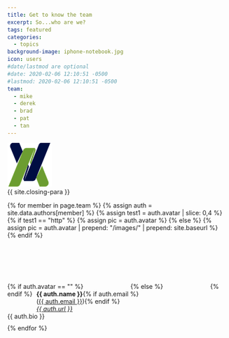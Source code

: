 ```yaml
---
title: Get to know the team
excerpt: So...who are we?
tags: featured
categories:
  - topics
background-image: iphone-notebook.jpg
icon: users
#date/lastmod are optional
#date: 2020-02-06 12:10:51 -0500
#lastmod: 2020-02-06 12:10:51 -0500
team:
  - mike
  - derek
  - brad
  - pat
  - tan
---
```


<div class="row">
  <div class="col-md-4" markdown="1">
  <img height="100px" class="center-block" src="../images/logo.png">
  </div>
  <div class="col-md-8" markdown="1">
  {{ site.closing-para }}
  </div>
</div>

{% for member in page.team %}
{% assign auth = site.data.authors[member] %}
{% assign test1 = auth.avatar | slice: 0,4 %}
{% if test1 == "http" %}
{%   assign pic = auth.avatar %}
{% else %}
{%   assign pic = auth.avatar | prepend: "/images/" | prepend: site.baseurl %}
{% endif %}
<div class="author" style="margin-bottom:10px">
  {% if auth.avatar == "" %}
  <div style="display:inline-block;border-radius:7px;overflow:hidden;height:100px;width:100px;background-size:100px;"><span class="icon fa-user styleN"></span></div>
  {% else %}
  <div style="display:inline-block;border-radius:7px;overflow:hidden;height:100px;width:100px;background:url({{ pic }});background-size:100px;"></div>
  {% endif %}
  <div style="display:inline-block;padding-left:5px;vertical-align:top;"><b>{{
    auth.name }}</b>{% if auth.email %}<br />(<a href="mailto:{{ auth.email }}">{{ auth.email }}</a>){% endif %}<br
    /><i><a href="{{ auth.url }}" target="_blank">{{ auth.url }}</a></i>
  </div>
  <div class="auth-desc">{{ auth.bio }}</div>
</div>
{% endfor %}

